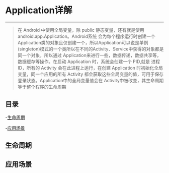 # Application详解

---

> 在 Android 中使用全局变量，除 public 静态变量，还有就是使用 android.app.Application。Android系统 会为每个程序运行时创建一个Application类的对象且仅创建一个，所以Application可以说是单例 (singleton)模式的一个类所以在不同的Activity、Service中获得的对象都是同一个对象，所以通过 Application来进行一些，数据传递，数据共享等，数据缓存等操作。在启动 Application 时，系统会创建一个 PID,就是 进程ID，所有的 Activity 会在此进程上运行，在创建 Application 时初始化全局变量，同一个应用的所有 Activity 都会获取这些全局变量的值，可用于保存登录状态。Application中的全局变量值会在 Activity中被改变，其生命周期等于整个程序的生命周期


## 目录

-[生命周期](#生命周期)

-[应用场景](#应用场景)


## 生命周期

## 应用场景
